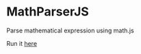 # MathParserJS
Parse mathematical expression using math.js

Run it [here](https://rajeshgottlieb.github.io/MathParserJS/index.html)
